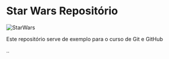 # Star Wars Repositório

![StarWars](https://user-images.githubusercontent.com/59834387/110207473-7208b480-7e62-11eb-9411-6baec93d7d2a.png)

Este repositório serve de exemplo para o curso de Git e GitHub

..

